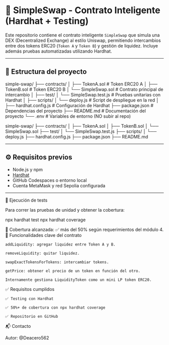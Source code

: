 # 🔁 SimpleSwap - Contrato Inteligente (Hardhat + Testing)

Este repositorio contiene el contrato inteligente `SimpleSwap` que simula una DEX (Decentralized Exchange) al estilo Uniswap, permitiendo intercambios entre dos tokens ERC20 (`Token A` y `Token B`) y gestión de liquidez. Incluye además pruebas automatizadas utilizando Hardhat.

---

## 📂 Estructura del proyecto

simple-swap/
├── contracts/
│   ├── TokenA.sol             # Token ERC20 A
│   ├── TokenB.sol             # Token ERC20 B
│   └── SimpleSwap.sol         # Contrato principal de intercambio
│
├── test/
│   └── SimpleSwap.test.js     # Pruebas unitarias con Hardhat
│
├── scripts/
│   └── deploy.js              # Script de despliegue en la red
│
├── hardhat.config.js          # Configuración de Hardhat
├── package.json               # Dependencias del proyecto
├── README.md                  # Documentación del proyecto
└── .env                       # Variables de entorno (NO subir al repo)


simple-swap/
├── contracts/
│ ├── TokenA.sol
│ ├── TokenB.sol
│ └── SimpleSwap.sol
├── test/
│ └── SimpleSwap.test.js
├── scripts/
│ └── deploy.js
├── hardhat.config.js
├── package.json
├── README.md

---

## ⚙️ Requisitos previos

- Node.js y npm
- [Hardhat](https://hardhat.org/)
- GitHub Codespaces o entorno local
- Cuenta MetaMask y red Sepolia configurada

---

🧪 Ejecución de tests

Para correr las pruebas de unidad y obtener la cobertura:

npx hardhat test
npx hardhat coverage

🔎 Cobertura alcanzada: ✅ más del 50% según requerimientos del módulo 4.
🧠 Funcionalidades clave del contrato

    addLiquidity: agregar liquidez entre Token A y B.

    removeLiquidity: quitar liquidez.

    swapExactTokensForTokens: intercambiar tokens.

    getPrice: obtener el precio de un token en función del otro.

    Internamente gestiona LiquidityToken como un mini LP token ERC20.

✅ Requisitos cumplidos

    ✅ Testing con Hardhat

    ✅ 50%+ de cobertura con npx hardhat coverage

    ✅ Repositorio en GitHub

📬 Contacto

Autor: @Deacero562
